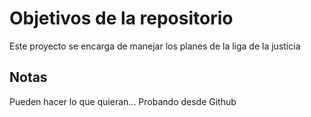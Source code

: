 # Objetivos de la repositorio

Este proyecto se encarga de manejar los planes de la liga de la justicia


## Notas
Pueden hacer lo que quieran...
Probando desde Github
